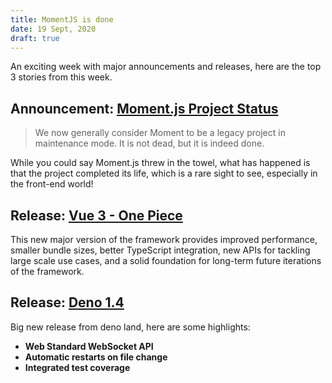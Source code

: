 ```yaml
---
title: MomentJS is done
date: 19 Sept, 2020
draft: true
---
```


An exciting week with major announcements and releases, here are the top 3 stories from this week.

## Announcement: [Moment.js Project Status](https://momentjs.com/docs/#/-project-status)

> We now generally consider Moment to be a legacy project in maintenance mode. It is not dead, but it is indeed done.

While you could say Moment.js threw in the towel, what has happened is that the project completed its life, which is a rare sight to see, especially in the front-end world!

## Release: [Vue 3 - One Piece](https://github.com/vuejs/vue-next/releases/tag/v3.0.0)

This new major version of the framework provides improved performance, smaller bundle sizes, better TypeScript integration, new APIs for tackling large scale use cases, and a solid foundation for long-term future iterations of the framework.

## Release: [Deno 1.4](https://deno.land/posts/v1.4)

Big new release from deno land, here are some highlights:

- **Web Standard WebSocket API**
- **Automatic restarts on file change**
- **Integrated test coverage**
